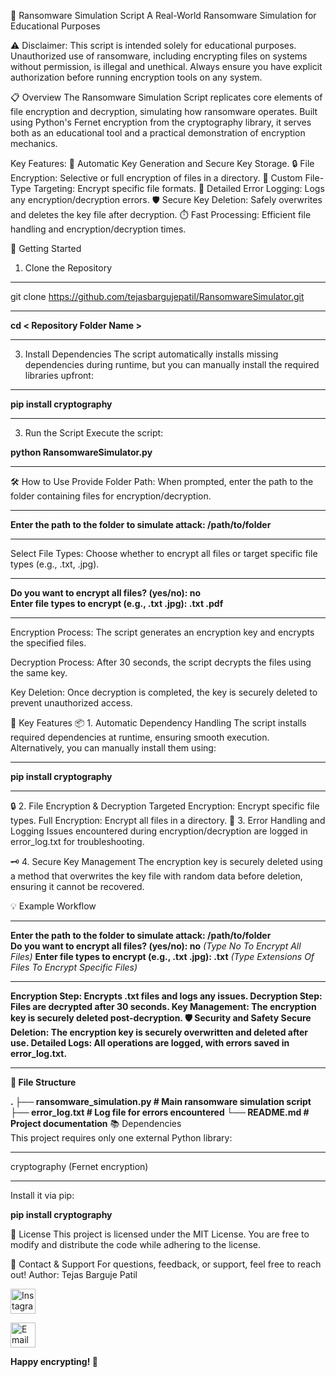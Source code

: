 🔐 Ransomware Simulation Script
A Real-World Ransomware Simulation for Educational Purposes

⚠️ Disclaimer:
This script is intended solely for educational purposes. Unauthorized use of ransomware, including encrypting files on systems without permission, is illegal and unethical. Always ensure you have explicit authorization before running encryption tools on any system.

📋 Overview
The Ransomware Simulation Script replicates core elements of file encryption and decryption, simulating how ransomware operates. Built using Python's Fernet encryption from the cryptography library, it serves both as an educational tool and a practical demonstration of encryption mechanics.

Key Features:
🔑 Automatic Key Generation and Secure Key Storage.
🔒 File Encryption: Selective or full encryption of files in a directory.
📂 Custom File-Type Targeting: Encrypt specific file formats.
📝 Detailed Error Logging: Logs any encryption/decryption errors.
🛡️ Secure Key Deletion: Safely overwrites and deletes the key file after decryption.
⏱️ Fast Processing: Efficient file handling and encryption/decryption times.

🚀 Getting Started

1. Clone the Repository

<hr>

git clone https://github.com/tejasbargujepatil/RansomwareSimulator.git

<hr> 

**cd  < Repository Folder Name >**

<hr>

3. Install Dependencies
The script automatically installs missing dependencies during runtime, but you can manually install the required libraries upfront:


<hr>

**pip install cryptography**

<hr>

3. Run the Script
Execute the script:



**python RansomwareSimulator.py**

<hr>

🛠️ How to Use
Provide Folder Path:
When prompted, enter the path to the folder containing files for encryption/decryption.

<hr>

**Enter the path to the folder to simulate attack: /path/to/folder**

<hr>

Select File Types:
Choose whether to encrypt all files or target specific file types (e.g., .txt, .jpg).

<hr>


**Do you want to encrypt all files? (yes/no): no**  
**Enter file types to encrypt (e.g., .txt .jpg): .txt .pdf**

<hr>

Encryption Process:
The script generates an encryption key and encrypts the specified files.

Decryption Process:
After 30 seconds, the script decrypts the files using the same key.

Key Deletion:
Once decryption is completed, the key is securely deleted to prevent unauthorized access.

🔑 Key Features
📦 1. Automatic Dependency Handling
The script installs required dependencies at runtime, ensuring smooth execution. Alternatively, you can manually install them using:


<hr>


**pip install cryptography**

<hr>


🔒 2. File Encryption & Decryption
Targeted Encryption: Encrypt specific file types.
Full Encryption: Encrypt all files in a directory.
📝 3. Error Handling and Logging
Issues encountered during encryption/decryption are logged in error_log.txt for troubleshooting.

🗝️ 4. Secure Key Management
The encryption key is securely deleted using a method that overwrites the key file with random data before deletion, ensuring it cannot be recovered.

💡 Example Workflow

<hr>



**Enter the path to the folder to simulate attack: /path/to/folder**  
**Do you want to encrypt all files? (yes/no): no**  *(Type No To Encrypt All Files)*
**Enter file types to encrypt (e.g., .txt .jpg): .txt** *(Type Extensions Of Files To Encrypt Specific Files)*

<hr>


**Encryption Step: Encrypts .txt files and logs any issues.
Decryption Step: Files are decrypted after 30 seconds.
Key Management: The encryption key is securely deleted post-decryption.
🛡️ Security and Safety
Secure Deletion: The encryption key is securely overwritten and deleted after use.
Detailed Logs: All operations are logged, with errors saved in error_log.txt.**
<hr>

**📂 File Structure**



**.
├── ransomware_simulation.py     # Main ransomware simulation script
├── error_log.txt                # Log file for errors encountered
└── README.md                    # Project documentation**
📚 Dependencies
<br>
This project requires only one external Python library:
<hr>
cryptography (Fernet encryption)
<hr>
Install it via pip:




**pip install cryptography**


📜 License
This project is licensed under the MIT License. You are free to modify and distribute the code while adhering to the license.

💬 Contact & Support
For questions, feedback, or support, feel free to reach out!
Author: Tejas Barguje Patil

<p align="left"> <a href="https://www.instagram.com/Tejas_Barguje_Patil" target="_blank"> <img src="https://upload.wikimedia.org/wikipedia/commons/a/a5/Instagram_icon.png" alt="Instagram" width="40" height="40"/> </a> 
 
  <a href="mailto:tejasbarguje9@gmail.com" target="_blank"> <img src="https://upload.wikimedia.org/wikipedia/commons/4/4e/Gmail_Icon.png" alt="Email" width="40" height="40"/> </a> </p>

**Happy encrypting! 🔐**

